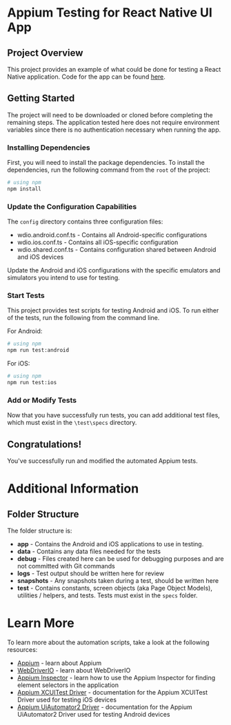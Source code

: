 # Appium Testing for React Native UI App

## Project Overview

This project provides an example of what could be done for testing a React Native application. Code for the app can be found [here](https://github.com/craigdavey306/react-native-ui-library).

## Getting Started

The project will need to be downloaded or cloned before completing the remaining steps. The application tested here does not require environment variables since there is no authentication necessary when running the app.

### Installing Dependencies

First, you will need to install the package dependencies. To install the dependencies, run the following command from the `root` of the project:

```bash
# using npm
npm install
```

### Update the Configuration Capabilities

The `config` directory contains three configuration files:

- wdio.android.conf.ts - Contains all Android-specific configurations
- wdio.ios.conf.ts - Contains all iOS-specific configuration
- wdio.shared.conf.ts - Contains configuration shared between Android and iOS devices

Update the Android and iOS configurations with the specific emulators and simulators you intend to use for testing.

### Start Tests

This project provides test scripts for testing Android and iOS. To run either of the tests, run the following from the command line.

For Android:

```bash
# using npm
npm run test:android
```

For iOS:

```bash
# using npm
npm run test:ios
```

### Add or Modify Tests

Now that you have successfully run tests, you can add additional test files, which must exist in the `\test\specs` directory.

## Congratulations!

You've successfully run and modified the automated Appium tests.

# Additional Information

## Folder Structure

The folder structure is:

- **app** - Contains the Android and iOS applications to use in testing.
- **data** - Contains any data files needed for the tests
- **debug** - Files created here can be used for debugging purposes and are not committed with Git commands
- **logs** - Test output should be written here for review
- **snapshots** - Any snapshots taken during a test, should be written here
- **test** - Contains constants, screen objects (aka Page Object Models), utilities / helpers, and tests. Tests must exist in the `specs` folder.

# Learn More

To learn more about the automation scripts, take a look at the following resources:

- [Appium](https://appium.io/docs/en/latest/) - learn about Appium
- [WebDriverIO](https://webdriver.io/docs/gettingstarted/) - learn about WebDriverIO
- [Appium Inspector](https://github.com/appium/appium-inspector) - learn how to use the Appium Inspector for finding element selectors in the application
- [Appium XCUITest Driver](https://github.com/appium/appium-xcuitest-driver) - documentation for the Appium XCUITest Driver used for testing iOS devices
- [Appium UiAutomator2 Driver](https://github.com/appium/appium-uiautomator2-server) - documentation for the Appium UiAutomator2 Driver used for testing Android devices
